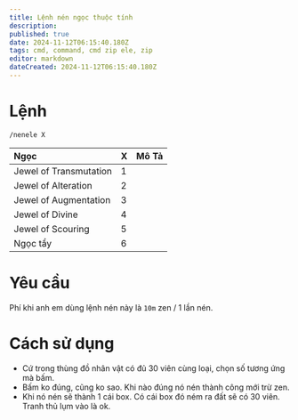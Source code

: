 ```yaml
---
title: Lệnh nén ngọc thuộc tính
description: 
published: true
date: 2024-11-12T06:15:40.180Z
tags: cmd, command, cmd zip ele, zip
editor: markdown
dateCreated: 2024-11-12T06:15:40.180Z
---
```


# Lệnh

```
/nenele X
```

| Ngọc | X | Mô Tả |
|:-----|:--|:------|
| Jewel of Transmutation | 1 | |
| Jewel of Alteration | 2 | |
| Jewel of Augmentation | 3 | |
| Jewel of Divine | 4 | |
| Jewel of Scouring | 5 | |
| Ngọc tẩy | 6 | |

# Yêu cầu
Phí khi anh em dùng lệnh nén này là `10m` zen / 1 lần nén.

# Cách sử dụng

- Cứ trong thùng đồ nhân vật có đủ 30 viên cùng loại, chọn số tương ứng mà bấm.
- Bấm ko đúng, cũng ko sao. Khi nào đúng nó nén thành công mới trừ zen.
- Khi nó nén sẽ thành 1 cái box. Có cái box đó ném ra đất sẽ có 30 viên. Tranh thủ lụm vào là ok.